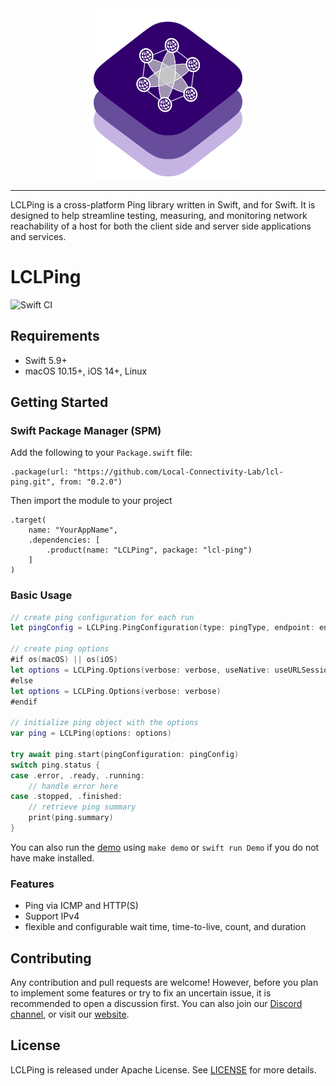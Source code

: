 <div align="center">
<img src="images/logo.png" alt="Logo" width="250px" />
</div>

---

LCLPing is a cross-platform Ping library written in Swift, and for Swift. It is designed to help streamline testing, measuring, and monitoring network reachability of a host for both the client side and server side applications and services. 

# LCLPing

![Swift CI](https://github.com/Local-Connectivity-Lab/lcl-ping/actions/workflows/build.yaml/badge.svg?branch=main)


## Requirements
- Swift 5.9+
- macOS 10.15+, iOS 14+, Linux

## Getting Started


### Swift Package Manager (SPM)

Add the following to your `Package.swift` file:
```code
.package(url: "https://github.com/Local-Connectivity-Lab/lcl-ping.git", from: "0.2.0")
```

Then import the module to your project
```code
.target(
    name: "YourAppName",
    .dependencies: [
        .product(name: "LCLPing", package: "lcl-ping")
    ]
)
```

### Basic Usage

```swift
// create ping configuration for each run
let pingConfig = LCLPing.PingConfiguration(type: pingType, endpoint: endpoint)

// create ping options
#if os(macOS) || os(iOS)
let options = LCLPing.Options(verbose: verbose, useNative: useURLSession)
#else
let options = LCLPing.Options(verbose: verbose)
#endif

// initialize ping object with the options
var ping = LCLPing(options: options)

try await ping.start(pingConfiguration: pingConfig)
switch ping.status {
case .error, .ready, .running:
    // handle error here
case .stopped, .finished:
    // retrieve ping summary
    print(ping.summary)
}
```

You can also run the [demo](/Sources/Demo/README.md) using `make demo` or `swift run Demo` if you do not have make installed.

### Features
- Ping via ICMP and HTTP(S)
- Support IPv4 
- flexible and configurable wait time, time-to-live, count, and duration


## Contributing
Any contribution and pull requests are welcome! However, before you plan to implement some features or try to fix an uncertain issue, it is recommended to open a discussion first. You can also join our [Discord channel](https://discord.com/invite/gn4DKF83bP), or visit our [website](https://seattlecommunitynetwork.org/).

## License
LCLPing is released under Apache License. See [LICENSE](/LICENSE) for more details.